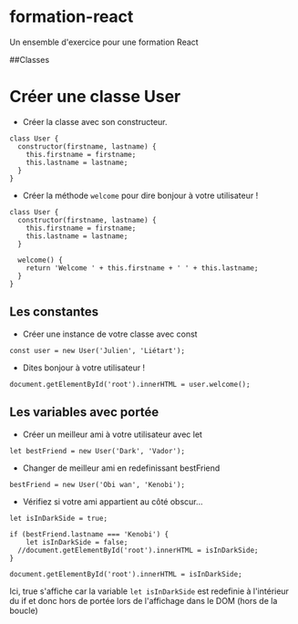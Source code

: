 # formation-react
Un ensemble d'exercice pour une formation React

##Classes

# Créer une classe User

- Créer la classe avec son constructeur.

```
class User {
  constructor(firstname, lastname) {
    this.firstname = firstname;
    this.lastname = lastname;
  }
}
```

- Créer la méthode `welcome` pour dire bonjour à votre utilisateur !

```
class User {
  constructor(firstname, lastname) {
    this.firstname = firstname;
    this.lastname = lastname;
  }
  
  welcome() {
    return 'Welcome ' + this.firstname + ' ' + this.lastname; 
  }
}
```

## Les constantes

- Créer une instance de votre classe avec const

`const user = new User('Julien', 'Liétart');`

- Dites bonjour à votre utilisateur !

`document.getElementById('root').innerHTML = user.welcome();`

## Les variables avec portée

- Créer un meilleur ami à votre utilisateur avec let

`let bestFriend = new User('Dark', 'Vador');`

- Changer de meilleur ami en redefinissant bestFriend

`bestFriend = new User('Obi wan', 'Kenobi');`

- Vérifiez si votre ami appartient au côté obscur...

```
let isInDarkSide = true;

if (bestFriend.lastname === 'Kenobi') {
	let isInDarkSide = false;
  //document.getElementById('root').innerHTML = isInDarkSide;
}

document.getElementById('root').innerHTML = isInDarkSide;
```

Ici, true s'affiche car la variable `let isInDarkSide` est redefinie à l'intérieur du if et donc hors de portée lors de l'affichage dans le DOM (hors de la boucle)

